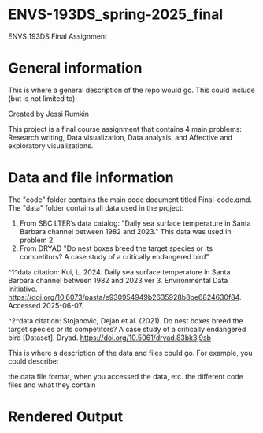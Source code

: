 # ENVS-193DS_spring-2025_final

ENVS 193DS Final Assignment

# General information

This is where a general description of the repo would go. This could include (but is not limited to):

Created by Jessi Rumkin

This project is a final course assignment that contains 4 main problems: Research writing, Data visualization, Data analysis, and Affective and exploratory visualizations.

# Data and file information

The "code" folder contains the main code document titled Final-code.qmd. The "data" folder contains all data used in the project:

1.  From SBC LTER’s data catalog: "Daily sea surface temperature in Santa Barbara channel between 1982 and 2023." This data was used in problem 2.
2.  From DRYAD "Do nest boxes breed the target species or its competitors? A case study of a critically endangered bird"

^1^data citation: Kui, L. 2024. Daily sea surface temperature in Santa Barbara channel between 1982 and 2023 ver 3. Environmental Data Initiative. <https://doi.org/10.6073/pasta/e930954949b2635928b8be6824630f84>. Accessed 2025-06-07.

^2^data citation: Stojanovic, Dejan et al. (2021). Do nest boxes breed the target species or its competitors? A case study of a critically endangered bird [Dataset]. Dryad. <https://doi.org/10.5061/dryad.83bk3j9sb>

This is where a description of the data and files could go. For example, you could describe:

the data file format, when you accessed the data, etc. the different code files and what they contain

# Rendered Output
